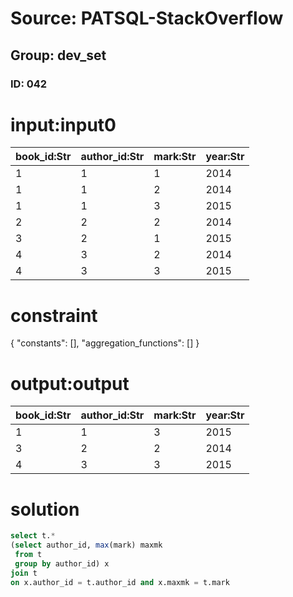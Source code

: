 # Source: PATSQL-StackOverflow
## Group: dev_set
### ID: 042

# input:input0

| book_id:Str | author_id:Str | mark:Str | year:Str |
|---|---|---|---|
| 1 | 1 | 1 | 2014 |
| 1 | 1 | 2 | 2014 |
| 1 | 1 | 3 | 2015 |
| 2 | 2 | 2 | 2014 |
| 3 | 2 | 1 | 2015 |
| 4 | 3 | 2 | 2014 |
| 4 | 3 | 3 | 2015 |

# constraint

{
  "constants": [],
  "aggregation_functions": []
}

# output:output

| book_id:Str | author_id:Str | mark:Str | year:Str |
|---|---|---|---|
| 1 | 1 | 3 | 2015 |
| 3 | 2 | 2 | 2014 |
| 4 | 3 | 3 | 2015 |

# solution

```sql
select t.*
(select author_id, max(mark) maxmk
 from t
 group by author_id) x 
join t
on x.author_id = t.author_id and x.maxmk = t.mark
```

